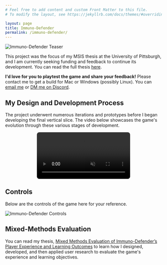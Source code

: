 ```yaml
---
# Feel free to add content and custom Front Matter to this file.
# To modify the layout, see https://jekyllrb.com/docs/themes/#overriding-theme-defaults

layout: page
title: Immuno-Defender
permalink: /immuno-defender/
---
```


![Immuno-Defender Teaser](/assets/images/immuno-defender_teaser.png)

This project was the focus of my MSIS thesis at the University of Pittsburgh, and I am currently seeking funding and feedback to continue its development. You can read the full thesis <a href="http://d-scholarship.pitt.edu/id/eprint/45354" target="_blank">here</a>.

**I'd love for you to playtest the game and share your feedback!** Please contact me to get a build for Mac or Windows (possibly Linux). You can [email me](mailto:andybytesmail@gmail.com) or [DM me on Discord](https://discord.com/users/andybyte).

## My Design and Development Process

The project underwent numerous iterations and prototypes before I began developing the final vertical slice. The video below showcases the game's evolution through these various stages of development.

<div style="display: flex; justify-content: center; align-items: center; margin-bottom: 1em;">
    <video src="/assets/images/immuno-defender_devreel.mov" controls loop muted playsinline style="max-width: 100%; height: auto; border-radius: 8px;"></video>
</div>

## Controls

Below are the controls of the game here for your reference. 

![Immuno-Defender Controls](/assets/images/immuno-defender_controls.png)

## Mixed-Methods Evaluation

You can read my thesis, <a href="https://d-scholarship.pitt.edu/45354/" target="_blank">Mixed Methods Evaluation of Immuno-Defender’s Player Experience and Learning Outcomes</a> to learn how I designed, developed, and then applied user research to evaluate the game's experience and learning objectives.